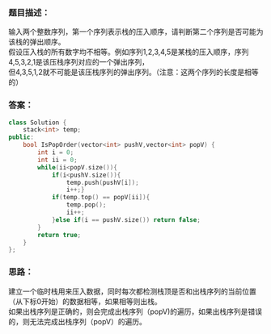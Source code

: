 ### 题目描述：
输入两个整数序列，第一个序列表示栈的压入顺序，请判断第二个序列是否可能为该栈的弹出顺序。<br />
假设压入栈的所有数字均不相等。例如序列1,2,3,4,5是某栈的压入顺序，序列4,5,3,2,1是该压栈序列对应的一个弹出序列，<br />
但4,3,5,1,2就不可能是该压栈序列的弹出序列。（注意：这两个序列的长度是相等的）
### 答案：
```C++
class Solution {
    stack<int> temp;
public:
    bool IsPopOrder(vector<int> pushV,vector<int> popV) {
        int i = 0;
        int ii = 0;
        while(ii<popV.size()){
            if(i<pushV.size()){
                temp.push(pushV[i]);
                i++;}
            if(temp.top() == popV[ii]){
                temp.pop();
                ii++;
            }else if(i == pushV.size()) return false;
        }
        return true;
    }
};
```
### 思路：
建立一个临时栈用来压入数据，同时每次都检测栈顶是否和出栈序列的当前位置（从下标0开始）的数据相等，如果相等则出栈。<br />
如果出栈序列是正确的，则会完成出栈序列（popV)的遍历，如果出栈序列是错误的，则无法完成出栈序列（popV）的遍历。<br />
